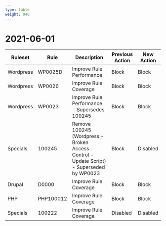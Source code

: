 ```yaml
---
type: table
weight: 940
---
```


# 2021-06-01

<TableWrap><table style="width: 100%">

<thead>
  <tr>
    <th>Ruleset</th>
    <th>Rule</th>
    <th>Description</th>
    <th>Previous Action</th>
    <th>New Action</th>
  </tr>
</thead>
<tbody>
  <tr>
    <td>Wordpress</td>
    <td>WP0025D</td>
    <td>Improve Rule Performance</td>
    <td>Block</td>
    <td>Block</td>
  </tr>
  <tr>
    <td>Wordpress</td>
    <td>WP0026</td>
    <td>Improve Rule Coverage</td>
    <td>Block</td>
    <td>Block</td>
  </tr>
  <tr>
    <td>Wordpress</td>
    <td>WP0023</td>
    <td>Improve Rule Performance - Supersedes 100245</td>
    <td>Block</td>
    <td>Block</td>
  </tr>
  <tr>
    <td>Specials</td>
    <td>100245</td>
    <td>
      Remove 100245 (Wordpress - Broken Access Control - Update Script) - Superseded by WP0023
    </td>
    <td>Block</td>
    <td>Disabled</td>
  </tr>
  <tr>
    <td>Drupal</td>
    <td>D0000</td>
    <td>Improve Rule Coverage</td>
    <td>Block</td>
    <td>Block</td>
  </tr>
  <tr>
    <td>PHP</td>
    <td>PHP100012</td>
    <td>Improve Rule Coverage</td>
    <td>Block</td>
    <td>Block</td>
  </tr>
  <tr>
    <td>Specials</td>
    <td>100222</td>
    <td>Improve Rule Coverage</td>
    <td>Disabled</td>
    <td>Disabled</td>
  </tr>
</tbody>

</table></TableWrap>
